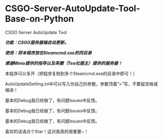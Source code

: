 # CSGO-Server-AutoUpdate-Tool-Base-on-Python

CSGO Server AutoUpdate Tool

***功能：CSGO服务器端自动更新。***

***使用：将本程序放在Steamcmd.exe的同目录***

***感谢Minio提供的指导以及茶糜（Tea社服主）提供的服务器！***

本程序可以多开（把程序复制到多个Steamcmd.exe的目录中即可！）

AutoUpdateSetting.ini中可以写入你自己的参数，参数顶着“=”写，不要留空格或缩进！

基本的Debug我已经做了，有问题Issues中反馈。

基本的Debug我已经做了，有问题Issues中反馈。

基本的Debug我已经做了，有问题Issues中反馈。

喜欢的话请点个Star！这对我真的很重要~！
